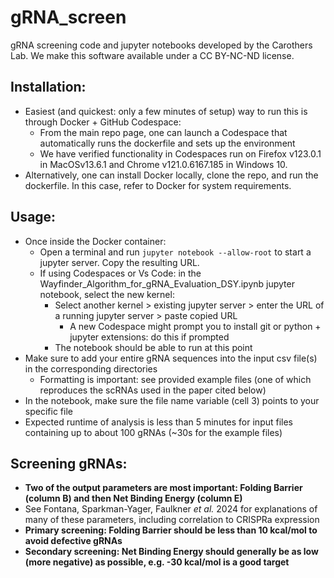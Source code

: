 
# gRNA_screen
gRNA screening code and jupyter notebooks developed by the Carothers Lab. We make this software available under a CC BY-NC-ND license.

## Installation:
 - Easiest (and quickest: only a few minutes of setup) way to run this is through Docker + GitHub Codespace:
	- From the main repo page, one can launch a Codespace that automatically runs the dockerfile and sets up the environment
	- We have verified functionality in Codespaces run on Firefox v123.0.1 in MacOSv13.6.1 and Chrome v121.0.6167.185 in Windows 10.
- Alternatively, one can install Docker locally, clone the repo, and run the dockerfile. In this case, refer to Docker for system requirements.

## Usage:
 - Once inside the Docker container:
 	- Open a terminal and run `jupyter notebook --allow-root` to start a jupyter server. Copy the resulting URL.
  	- If using Codespaces or Vs Code: in the Wayfinder_Algorithm_for_gRNA_Evaluation_DSY.ipynb jupyter notebook, select the new kernel:
   		- Select another kernel > existing jupyter server > enter the URL of a running jupyter server > paste copied URL
       		- A new Codespace might prompt you to install git or python + jupyter extensions: do this if prompted
     	- The notebook should be able to run at this point
 - Make sure to add your entire gRNA sequences into the input csv file(s) in the corresponding directories
 	- Formatting is important: see provided example files (one of which reproduces the scRNAs used in the paper cited below)
 - In the notebook, make sure the file name variable (cell 3) points to your specific file
 - Expected runtime of analysis is less than 5 minutes for input files containing up to about 100 gRNAs (~30s for the example files)

## Screening gRNAs:
- **Two of the output parameters are most important: Folding Barrier (column B) and then Net Binding Energy (column E)**
- See Fontana, Sparkman-Yager, Faulkner _et al._ 2024 for explanations of many of these parameters, including correlation to CRISPRa expression
- **Primary screening: Folding Barrier should be less than 10 kcal/mol to avoid defective gRNAs**
- **Secondary screening: Net Binding Energy should generally be as low (more negative) as possible, e.g. -30 kcal/mol is a good target**
